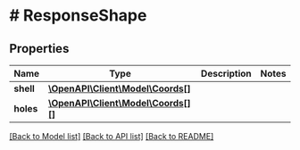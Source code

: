 # # ResponseShape

## Properties

Name | Type | Description | Notes
------------ | ------------- | ------------- | -------------
**shell** | [**\OpenAPI\Client\Model\Coords[]**](Coords.md) |  | 
**holes** | [**\OpenAPI\Client\Model\Coords[][]**](array.md) |  | 

[[Back to Model list]](../../README.md#documentation-for-models) [[Back to API list]](../../README.md#documentation-for-api-endpoints) [[Back to README]](../../README.md)


